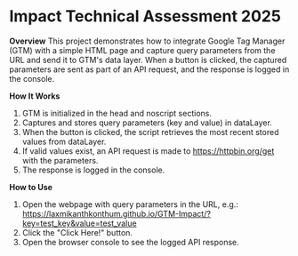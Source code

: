 # Impact Technical Assessment 2025

**Overview**
This project demonstrates how to integrate Google Tag Manager (GTM) with a simple HTML page and capture query parameters from the URL and send it to GTM's data layer. When a button is clicked, the captured parameters are sent as part of an API request, and the response is logged in the console.

**How It Works**

1.  GTM is initialized in the head and noscript sections.
2.  Captures and stores query parameters (key and value) in dataLayer.
3.  When the button is clicked, the script retrieves the most recent stored values from dataLayer.
4.  If valid values exist, an API request is made to https://httpbin.org/get with the parameters.
5.  The response is logged in the console.

**How to Use**

1.  Open the webpage with query parameters in the URL, e.g.: https://laxmikanthkonthum.github.io/GTM-Impact/?key=test_key&value=test_value
2.  Click the "Click Here!" button.
3.  Open the browser console to see the logged API response.
